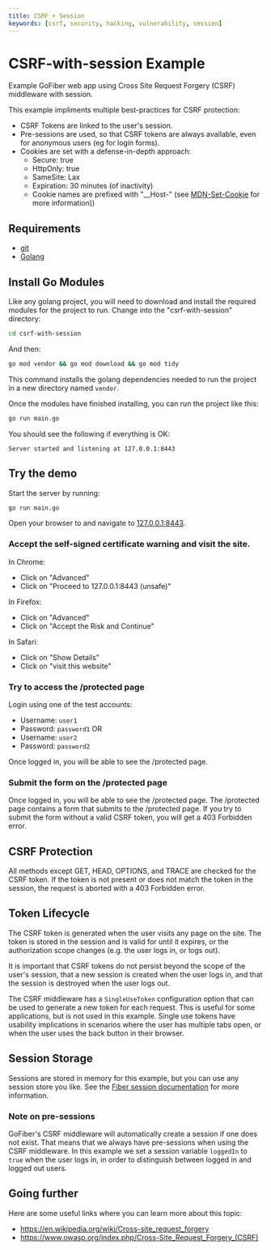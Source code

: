```yaml
---
title: CSRF + Session
keywords: [csrf, security, hacking, vulnerability, session]
---
```


# CSRF-with-session Example

Example GoFiber web app using Cross Site Request Forgery (CSRF) middleware with session.

This example impliments multiple best-practices for CSRF protection:

- CSRF Tokens are linked to the user's session.
- Pre-sessions are used, so that CSRF tokens are always available, even for anonymous users (eg for login forms).
- Cookies are set with a defense-in-depth approach:
    - Secure: true
    - HttpOnly: true
    - SameSite: Lax
    - Expiration: 30 minutes (of inactivity)
    - Cookie names are prefixed with "__Host-" (see [MDN-Set-Cookie](https://developer.mozilla.org/en-US/docs/Web/HTTP/Headers/Set-Cookie) for more information))

## Requirements

* [git](https://git-scm.com/downloads)
* [Golang](https://golang.org/)


## Install Go Modules

Like any golang project, you will need to download and install the required modules for the project to run. Change into the "csrf-with-session" directory:
```bash
cd csrf-with-session
```

And then:
```bash
go mod vendor && go mod download && go mod tidy
```
This command installs the golang dependencies needed to run the project in a new directory named `vendor`.

Once the modules have finished installing, you can run the project like this:
```bash
go run main.go
```

You should see the following if everything is OK:
```
Server started and listening at 127.0.0.1:8443
```

## Try the demo

Start the server by running:
```bash
go run main.go
```
Open your browser to and navigate to [127.0.0.1:8443](http://127.0.0.1:8443).


### Accept the self-signed certificate warning and visit the site.

In Chrome:

- Click on "Advanced"
- Click on "Proceed to 127.0.0.1:8443 (unsafe)"

In Firefox:

- Click on "Advanced"
- Click on "Accept the Risk and Continue"

In Safari:

- Click on "Show Details"
- Click on "visit this website"


### Try to access the /protected page

Login using one of the test accounts:
* Username: `user1`
* Password: `password1`
OR
* Username: `user2`
* Password: `password2`

Once logged in, you will be able to see the /protected page.


### Submit the form on the /protected page

Once logged in, you will be able to see the /protected page. The /protected page contains a form that submits to the /protected page. If you try to submit the form without a valid CSRF token, you will get a 403 Forbidden error.


## CSRF Protection

All methods except GET, HEAD, OPTIONS, and TRACE are checked for the CSRF token. If the token is not present or does not match the token in the session, the request is aborted with a 403 Forbidden error.


## Token Lifecycle

The CSRF token is generated when the user visits any page on the site. The token is stored in the session and is valid for until it expires, or the authorization scope changes (e.g. the user logs in, or logs out).

It is important that CSRF tokens do not persist beyond the scope of the user's session, that a new session is created when the user logs in, and that the session is destroyed when the user logs out.

The CSRF middleware has a `SingleUseToken` configuration option that can be used to generate a new token for each request. This is useful for some applications, but is not used in this example. Single use tokens have usability implications in scenarios where the user has multiple tabs open, or when the user uses the back button in their browser.


## Session Storage

Sessions are stored in memory for this example, but you can use any session store you like. See the [Fiber session documentation](https://docs.gofiber.io/api/middleware/session) for more information.


### Note on pre-sessions

GoFiber's CSRF middleware will automatically create a session if one does not exist. That means that we always have pre-sessions when using the CSRF middleware. In this example we set a session variable `loggedIn`
to `true` when the user logs in, in order to distinguish between logged in and logged out users.


## Going further

Here are some useful links where you can learn more about this topic:
* https://en.wikipedia.org/wiki/Cross-site_request_forgery
* https://www.owasp.org/index.php/Cross-Site_Request_Forgery_(CSRF)
